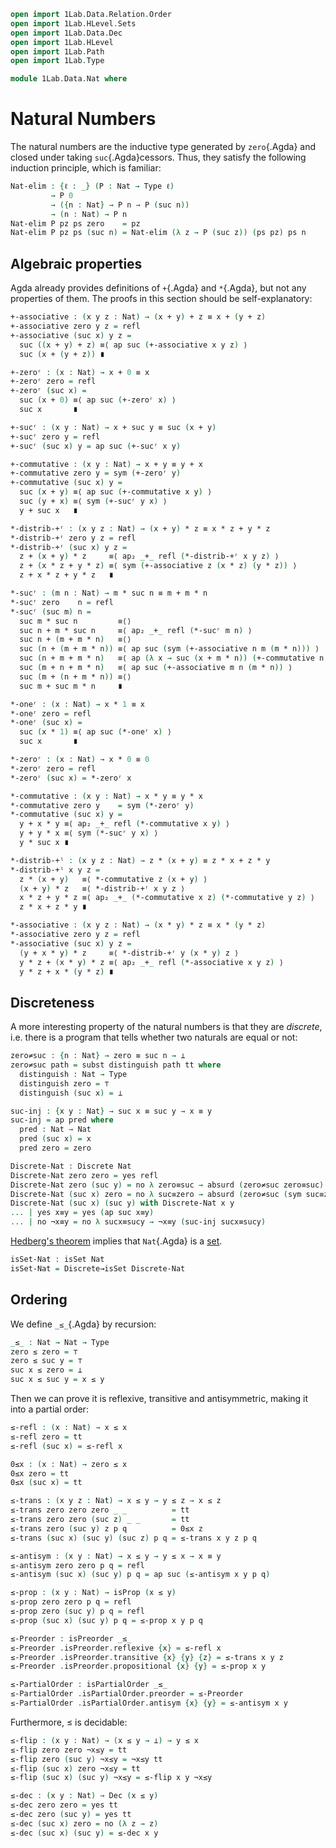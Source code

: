 ```agda
open import 1Lab.Data.Relation.Order
open import 1Lab.HLevel.Sets
open import 1Lab.Data.Dec
open import 1Lab.HLevel
open import 1Lab.Path
open import 1Lab.Type

module 1Lab.Data.Nat where
```

# Natural Numbers

The natural numbers are the inductive type generated by `zero`{.Agda}
and closed under taking `suc`{.Agda}cessors. Thus, they satisfy the
following induction principle, which is familiar:

```agda
Nat-elim : {ℓ : _} (P : Nat → Type ℓ)
         → P 0
         → ({n : Nat} → P n → P (suc n))
         → (n : Nat) → P n
Nat-elim P pz ps zero    = pz
Nat-elim P pz ps (suc n) = Nat-elim (λ z → P (suc z)) (ps pz) ps n
```

## Algebraic properties

Agda already provides definitions of `+`{.Agda} and `*`{.Agda}, but
not any properties of them. The proofs in this section should be
self-explanatory:

```agda
+-associative : (x y z : Nat) → (x + y) + z ≡ x + (y + z)
+-associative zero y z = refl
+-associative (suc x) y z =
  suc ((x + y) + z) ≡⟨ ap suc (+-associative x y z) ⟩
  suc (x + (y + z)) ∎

+-zeroʳ : (x : Nat) → x + 0 ≡ x
+-zeroʳ zero = refl
+-zeroʳ (suc x) =
  suc (x + 0) ≡⟨ ap suc (+-zeroʳ x) ⟩
  suc x       ∎

+-sucʳ : (x y : Nat) → x + suc y ≡ suc (x + y)
+-sucʳ zero y = refl
+-sucʳ (suc x) y = ap suc (+-sucʳ x y)

+-commutative : (x y : Nat) → x + y ≡ y + x
+-commutative zero y = sym (+-zeroʳ y)
+-commutative (suc x) y =
  suc (x + y) ≡⟨ ap suc (+-commutative x y) ⟩
  suc (y + x) ≡⟨ sym (+-sucʳ y x) ⟩
  y + suc x   ∎

*-distrib-+ʳ : (x y z : Nat) → (x + y) * z ≡ x * z + y * z
*-distrib-+ʳ zero y z = refl
*-distrib-+ʳ (suc x) y z =
  z + (x + y) * z     ≡⟨ ap₂ _+_ refl (*-distrib-+ʳ x y z) ⟩
  z + (x * z + y * z) ≡⟨ sym (+-associative z (x * z) (y * z)) ⟩
  z + x * z + y * z   ∎

*-sucʳ : (m n : Nat) → m * suc n ≡ m + m * n
*-sucʳ zero    n = refl
*-sucʳ (suc m) n =
  suc m * suc n         ≡⟨⟩
  suc n + m * suc n     ≡⟨ ap₂ _+_ refl (*-sucʳ m n) ⟩
  suc n + (m + m * n)   ≡⟨⟩
  suc (n + (m + m * n)) ≡⟨ ap suc (sym (+-associative n m (m * n))) ⟩
  suc (n + m + m * n)   ≡⟨ ap (λ x → suc (x + m * n)) (+-commutative n m) ⟩
  suc (m + n + m * n)   ≡⟨ ap suc (+-associative m n (m * n)) ⟩
  suc (m + (n + m * n)) ≡⟨⟩
  suc m + suc m * n     ∎

*-oneʳ : (x : Nat) → x * 1 ≡ x
*-oneʳ zero = refl
*-oneʳ (suc x) =
  suc (x * 1) ≡⟨ ap suc (*-oneʳ x) ⟩
  suc x       ∎

*-zeroʳ : (x : Nat) → x * 0 ≡ 0
*-zeroʳ zero = refl
*-zeroʳ (suc x) = *-zeroʳ x

*-commutative : (x y : Nat) → x * y ≡ y * x
*-commutative zero y    = sym (*-zeroʳ y)
*-commutative (suc x) y =
  y + x * y ≡⟨ ap₂ _+_ refl (*-commutative x y) ⟩
  y + y * x ≡⟨ sym (*-sucʳ y x) ⟩
  y * suc x ∎

*-distrib-+ˡ : (x y z : Nat) → z * (x + y) ≡ z * x + z * y
*-distrib-+ˡ x y z =
  z * (x + y)   ≡⟨ *-commutative z (x + y) ⟩
  (x + y) * z   ≡⟨ *-distrib-+ʳ x y z ⟩
  x * z + y * z ≡⟨ ap₂ _+_ (*-commutative x z) (*-commutative y z) ⟩
  z * x + z * y ∎

*-associative : (x y z : Nat) → (x * y) * z ≡ x * (y * z)
*-associative zero y z = refl
*-associative (suc x) y z =
  (y + x * y) * z     ≡⟨ *-distrib-+ʳ y (x * y) z ⟩
  y * z + (x * y) * z ≡⟨ ap₂ _+_ refl (*-associative x y z) ⟩
  y * z + x * (y * z) ∎
```

## Discreteness

A more interesting property of the natural numbers is that they are
_discrete_, i.e. there is a program that tells whether two naturals are
equal or not:

```agda
zero≠suc : {n : Nat} → zero ≡ suc n → ⊥
zero≠suc path = subst distinguish path tt where
  distinguish : Nat → Type
  distinguish zero = ⊤
  distinguish (suc x) = ⊥

suc-inj : {x y : Nat} → suc x ≡ suc y → x ≡ y
suc-inj = ap pred where
  pred : Nat → Nat
  pred (suc x) = x
  pred zero = zero

Discrete-Nat : Discrete Nat
Discrete-Nat zero zero = yes refl
Discrete-Nat zero (suc y) = no λ zero≡suc → absurd (zero≠suc zero≡suc)
Discrete-Nat (suc x) zero = no λ suc≡zero → absurd (zero≠suc (sym suc≡zero))
Discrete-Nat (suc x) (suc y) with Discrete-Nat x y
... | yes x≡y = yes (ap suc x≡y)
... | no ¬x≡y = no λ sucx≡sucy → ¬x≡y (suc-inj sucx≡sucy)
```

[Hedberg's theorem] implies that `Nat`{.Agda} is a [set].

[Hedberg's theorem]: agda://1Lab.HLevel.Sets#Discrete→isSet
[set]: agda://1Lab.HLevel#isSet

```agda
isSet-Nat : isSet Nat
isSet-Nat = Discrete→isSet Discrete-Nat
```

## Ordering

We define `_≤_`{.Agda} by recursion:

```agda
_≤_ : Nat → Nat → Type
zero ≤ zero = ⊤
zero ≤ suc y = ⊤
suc x ≤ zero = ⊥
suc x ≤ suc y = x ≤ y
```

Then we can prove it is reflexive, transitive and antisymmetric, making
it into a partial order:

```agda
≤-refl : (x : Nat) → x ≤ x
≤-refl zero = tt
≤-refl (suc x) = ≤-refl x

0≤x : (x : Nat) → zero ≤ x
0≤x zero = tt
0≤x (suc x) = tt

≤-trans : (x y z : Nat) → x ≤ y → y ≤ z → x ≤ z
≤-trans zero zero zero _ _          = tt
≤-trans zero zero (suc z) _ _       = tt
≤-trans zero (suc y) z p q          = 0≤x z
≤-trans (suc x) (suc y) (suc z) p q = ≤-trans x y z p q

≤-antisym : (x y : Nat) → x ≤ y → y ≤ x → x ≡ y
≤-antisym zero zero p q = refl
≤-antisym (suc x) (suc y) p q = ap suc (≤-antisym x y p q)

≤-prop : (x y : Nat) → isProp (x ≤ y)
≤-prop zero zero p q = refl
≤-prop zero (suc y) p q = refl
≤-prop (suc x) (suc y) p q = ≤-prop x y p q

≤-Preorder : isPreorder _≤_
≤-Preorder .isPreorder.reflexive {x} = ≤-refl x
≤-Preorder .isPreorder.transitive {x} {y} {z} = ≤-trans x y z
≤-Preorder .isPreorder.propositional {x} {y} = ≤-prop x y

≤-PartialOrder : isPartialOrder _≤_
≤-PartialOrder .isPartialOrder.preorder = ≤-Preorder
≤-PartialOrder .isPartialOrder.antisym {x} {y} = ≤-antisym x y
```

Furthermore, ≤ is decidable:

```agda
≤-flip : (x y : Nat) → (x ≤ y → ⊥) → y ≤ x
≤-flip zero zero ¬x≤y = tt
≤-flip zero (suc y) ¬x≤y = ¬x≤y tt
≤-flip (suc x) zero ¬x≤y = tt
≤-flip (suc x) (suc y) ¬x≤y = ≤-flip x y ¬x≤y

≤-dec : (x y : Nat) → Dec (x ≤ y)
≤-dec zero zero = yes tt
≤-dec zero (suc y) = yes tt
≤-dec (suc x) zero = no (λ z → z)
≤-dec (suc x) (suc y) = ≤-dec x y
```
